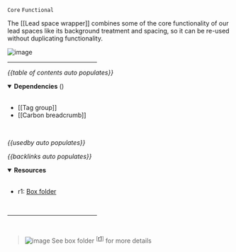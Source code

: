 `Core` `Functional` <!-- category start --><!-- category end -->

The [[Lead space wrapper]] combines some of the core functionality of our lead spaces like its background treatment and spacing, so it can be re-used without duplicating functionality.

![image](https://user-images.githubusercontent.com/3793636/121023337-cde81f80-c768-11eb-9225-5f278c1269f8.png)

<hr width="40%" />

<!-- toc start -->
*{{table of contents auto populates}}*
<!-- toc end -->

<details open="true">
  <summary><strong>Dependencies</strong> (<!-- dependencyCount start --><!-- dependencyCount end -->)</summary><br />

- [[Tag group]]
- [[Carbon breadcrumb]]

<br />
</details>

<!-- usedby start open="true" -->
*{{usedby auto populates}}*
<!-- usedby end -->

<!-- backlinks start open="true" -->
*{{backlinks auto populates}}*
<!-- backlinks end -->

<a name="resources"></a>
<details open="true">
  <summary><strong>Resources</strong></summary><br />

- r1: [Box folder](https://ibm.ent.box.com/folder/138745075952)

<br />
</details>

<hr width="40%" />

<br />

> ![image](https://user-images.githubusercontent.com/3793636/117873919-f6faba80-b265-11eb-81a5-039bdcd822e8.png)  See box folder <sup>[[r1](#resources)]</sup> for more details